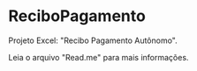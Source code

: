 # ReciboPagamento
Projeto Excel: "Recibo Pagamento Autônomo".

Leia o arquivo "Read.me" para mais informações.
